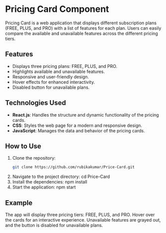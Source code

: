 # Pricing Card Component

Pricing Card is a web application that displays different subscription plans (FREE, PLUS, and PRO) with a list of features for each plan. 
Users can easily compare the available and unavailable features across the different pricing tiers.

## Features
- Displays three pricing plans: FREE, PLUS, and PRO.
- Highlights available and unavailable features.
- Responsive and user-friendly design.
- Hover effects for enhanced interactivity.
- Disabled button for unavailable plans.

## Technologies Used
- **React.js**: Handles the structure and dynamic functionality of the pricing cards.
- **CSS**: Styles the web page for a modern and responsive design.
- **JavaScript**: Manages the data and behavior of the pricing cards.

## How to Use
1. Clone the repository:
   ```bash
   git clone https://github.com/rubikakumar/Price-Card.git
2. Navigate to the project directory:
   cd Price-Card
3. Install the dependencies:
   npm install
4. Start the application:
   npm start

## Example
The app will display three pricing tiers: FREE, PLUS, and PRO. Hover over the cards for an interactive experience. 
Unavailable features are grayed out, and the button is disabled for unavailable plans.
